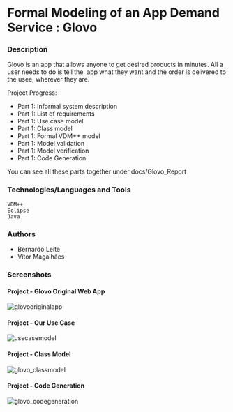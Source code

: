 # Formal Modeling of an App Demand Service : Glovo

### Description

Glovo is an app that allows anyone to get desired products in minutes. All a user needs to do is tell the  app what they want and the order is delivered to the usee, wherever they are.

Project Progress:
* Part 1: Informal system description
* Part 1: List of requirements
* Part 1: Use case model
* Part 1: Class model
* Part 1: Formal VDM++ model  
* Part 1: Model validation
* Part 1: Model verification
* Part 1: Code Generation

You can see all these parts together under docs/Glovo_Report

### Technologies/Languages and Tools
```
VDM++
Eclipse
Java
```

### Authors

* Bernardo Leite 
* Vítor Magalhães

### Screenshots

#### Project - Glovo Original Web App

![glovooriginalapp](https://user-images.githubusercontent.com/22004638/51800946-228d3e80-222f-11e9-9aad-7245cb669ab5.PNG)

#### Project - Our Use Case

![usecasemodel](https://user-images.githubusercontent.com/22004638/51800950-2ae57980-222f-11e9-86d5-ca853da380ef.PNG)

#### Project - Class Model

![glovo_classmodel](https://user-images.githubusercontent.com/22004638/51800951-2caf3d00-222f-11e9-9b36-3c3331fdc18d.PNG)

#### Project - Code Generation

![glovo_codegeneration](https://user-images.githubusercontent.com/22004638/51800952-2f119700-222f-11e9-84c9-ab771012858e.PNG)



